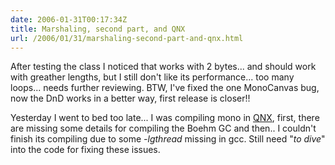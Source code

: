 ```yaml
---
date: 2006-01-31T00:17:34Z
title: Marshaling, second part, and QNX
url: /2006/01/31/marshaling-second-part-and-qnx.html
---
```


<p>After testing the class I noticed that works with 2 bytes... and should work with greather lengths, but I still don't like its performance... too many loops... needs further reviewing. BTW, I've fixed the one MonoCanvas bug, now the DnD works in a better way, first release is closer!!</p>
<p>Yesterday I went to bed too late... I was compiling mono in <a href="http://www.qnx.com/">QNX</a>, first, there are missing some details for compiling the Boehm GC and then.. I couldn't finish its compiling due to some <em>-lgthread</em> missing in gcc. Still need "<em>to dive</em>" into the code for fixing these issues.</p>
